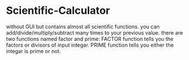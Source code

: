 # Scientific-Calculator
without GUI but contains almost all scientific functions.
you can add/divide/multiply/subtract many times to your previous value.
there are two functions named factor and prime:
FACTOR function tells you the factors or divisors of input integar.
PRIME function tells you either the integar is prime or not.
